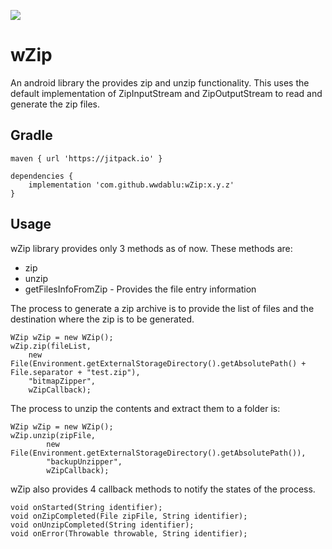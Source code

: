 [![](https://jitpack.io/v/wwdablu/wZip.svg)](https://jitpack.io/#wwdablu/wZip)  

# wZip
An android library the provides zip and unzip functionality. This uses the default implementation of ZipInputStream and ZipOutputStream to read and generate the zip files.  

## Gradle  
~~~  
maven { url 'https://jitpack.io' }

dependencies {
    implementation 'com.github.wwdablu:wZip:x.y.z'
}
~~~  

## Usage  
wZip library provides only 3 methods as of now. These methods are:  
* zip  
* unzip  
* getFilesInfoFromZip - Provides the file entry information  

The process to generate a zip archive is to provide the list of files and the destination where the zip is to be generated.  
~~~  
WZip wZip = new WZip();
wZip.zip(fileList,
    new File(Environment.getExternalStorageDirectory().getAbsolutePath() + File.separator + "test.zip"),
    "bitmapZipper",
    wZipCallback);
~~~  

The process to unzip the contents and extract them to a folder is:  
~~~  
WZip wZip = new WZip();
wZip.unzip(zipFile,
        new File(Environment.getExternalStorageDirectory().getAbsolutePath()),
        "backupUnzipper",
        wZipCallback);
~~~  

wZip also provides 4 callback methods to notify the states of the process.  
~~~  
void onStarted(String identifier);
void onZipCompleted(File zipFile, String identifier);
void onUnzipCompleted(String identifier);
void onError(Throwable throwable, String identifier);
~~~
